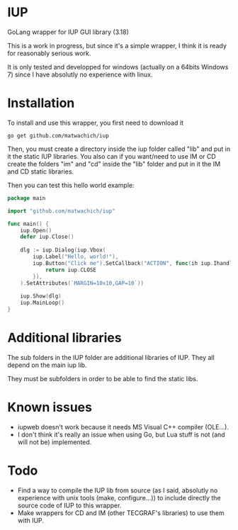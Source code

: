 # IUP
GoLang wrapper for IUP GUI library (3.18)

This is a work in progress, but since it's a simple wrapper, I think it is ready for reasonably serious work.

It is only tested and developped for windows (actually on a 64bits Windows 7) since I have absolutly no experience with linux.

# Installation
To install and use this wrapper, you first need to download it

```
go get github.com/matwachich/iup
```

Then, you must create a directory inside the iup folder called "lib" and put in it the static IUP libraries. You also can if you want/need to use IM or CD create the folders "im" and "cd" inside the "lib" folder and put in it the IM and CD static libraries.

Then you can test this hello world example:

```go
package main

import "github.com/matwachich/iup"

func main() {
    iup.Open()
    defer iup.Close()
    
    dlg := iup.Dialog(iup.Vbox(
        iup.Label("Hello, world!"),
        iup.Button("Click me").SetCallback("ACTION", func(ih iup.Ihandle) int {
            return iup.CLOSE
        }),
    ).SetAttributes(`MARGIN=10x10,GAP=10`))
    
    iup.Show(dlg)
    iup.MainLoop()
}
```

# Additional libraries
The sub folders in the IUP folder are additional libraries of IUP. They all depend on the main iup lib.

They must be subfolders in order to be able to find the static libs.

# Known issues
- iupweb doesn't work because it needs MS Visual C++ compiler (OLE...).
- I don't think it's really an issue when using Go, but Lua stuff is not (and will not be) implemented.

# Todo
- Find a way to compile the IUP lib from source (as I said, absolutly no experience with unix tools (make, configure...)) to include directly the source code of IUP to this wrapper.
- Make wrappers for CD and IM (other TECGRAF's libraries) to use them with IUP.
